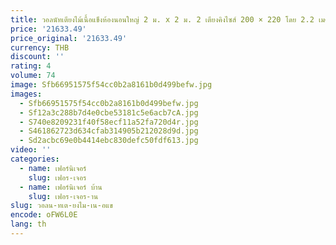 ```yaml
---
title: วอลนัทเตียงไม้เนื้อแข็งห้องนอนใหญ่ 2 ม. x 2 ม. 2 เตียงคิงไซส์ 200 × 220 โดย 2.2 เมตรโครงเตียงสไตล์จีนใหม่กระเป๋านุ่ม
price: '21633.49'
price_original: '21633.49'
currency: THB
discount: ''
rating: 4
volume: 74
image: Sfb66951575f54cc0b2a8161b0d499befw.jpg
images:
  - Sfb66951575f54cc0b2a8161b0d499befw.jpg
  - Sf12a3c288b7d4e0cbe53181c5e6acb7cA.jpg
  - S740e8209231f40f58ecf11a52fa720d4r.jpg
  - S461862723d634cfab314905b212028d9d.jpg
  - Sd2acbc69e0b4414ebc830defc50fdf613.jpg
video: ''
categories:
  - name: เฟอร์นิเจอร์
    slug: เฟอร-เจอร
  - name: เฟอร์นิเจอร์ บ้าน
    slug: เฟอร-เจอร-าน
slug: วอลน-ทเต-ยงไม-เน-อแข
encode: oFW6L0E
lang: th
---
```

  